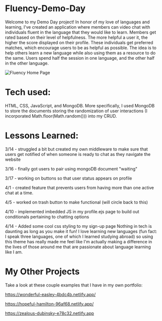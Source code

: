 # Fluency-Demo-Day

Welcome to my Demo Day project! In honor of my love of languages and learning, I've created an application where members can video chat with individuals fluent in the language that they would like to learn. Members get rated based on their level of helpfulness. The more helpful a user it, the higher the score displayed on their profile. These individuals get preferred matches, which encourage users to be as helpful as possible. The idea is to help others learn a new language while also using them as a resource to do the same. Users spend half the session in one language, and the other half in the other language.

![Fluency Home Page](background2.jpg)

# Tech used:
HTML, CSS, JavaScript, and MongoDB. More specifically, I used MongoDB to store the documents storing the randomization of user interactions (I incorporated Math.floor(Math.random())) into my CRUD.



# Lessons Learned:

3/14 - struggled a bit but created my own middleware to make sure that users get notified of when someone is ready to chat as they navigate the website

3/16 - finally got users to pair using mongoDB document "waiting"

3/17 - working on buttons so that user status appears on profile

4/1 - created feature that prevents users from having more than one active chat at a time.

4/5 - worked on trash button to make functional (will circle back to this)

4/10 - implemented imbedded JS in my profile.ejs page to build out conditionals pertaining to chatting options

4/14 - Added some cool css styling to my sign-up page 
Nothing in tech is daunting as long as you make it fun! I love learning new languages (fun fact: I speak three languages, one of which I learned studying abroad) so using this theme has really made me feel like I'm actually making a difference in the lives of those around me that are passionate about language learning like I am.

# My Other Projects
Take a look at these couple examples that I have in my own portfolio:

https://wonderful-easley-4bdc4b.netlify.app/

https://hopeful-hamilton-96af68.netlify.app/

https://zealous-dubinsky-e78c32.netlify.app
